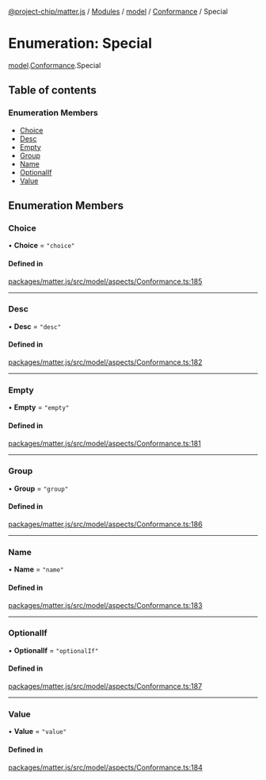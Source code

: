 [@project-chip/matter.js](../README.md) / [Modules](../modules.md) / [model](../modules/model.md) / [Conformance](../modules/model.Conformance.md) / Special

# Enumeration: Special

[model](../modules/model.md).[Conformance](../modules/model.Conformance.md).Special

## Table of contents

### Enumeration Members

- [Choice](model.Conformance.Special.md#choice)
- [Desc](model.Conformance.Special.md#desc)
- [Empty](model.Conformance.Special.md#empty)
- [Group](model.Conformance.Special.md#group)
- [Name](model.Conformance.Special.md#name)
- [OptionalIf](model.Conformance.Special.md#optionalif)
- [Value](model.Conformance.Special.md#value)

## Enumeration Members

### Choice

• **Choice** = ``"choice"``

#### Defined in

[packages/matter.js/src/model/aspects/Conformance.ts:185](https://github.com/project-chip/matter.js/blob/558e12c94a201592c28c7bc0743705360b3e5ca6/packages/matter.js/src/model/aspects/Conformance.ts#L185)

___

### Desc

• **Desc** = ``"desc"``

#### Defined in

[packages/matter.js/src/model/aspects/Conformance.ts:182](https://github.com/project-chip/matter.js/blob/558e12c94a201592c28c7bc0743705360b3e5ca6/packages/matter.js/src/model/aspects/Conformance.ts#L182)

___

### Empty

• **Empty** = ``"empty"``

#### Defined in

[packages/matter.js/src/model/aspects/Conformance.ts:181](https://github.com/project-chip/matter.js/blob/558e12c94a201592c28c7bc0743705360b3e5ca6/packages/matter.js/src/model/aspects/Conformance.ts#L181)

___

### Group

• **Group** = ``"group"``

#### Defined in

[packages/matter.js/src/model/aspects/Conformance.ts:186](https://github.com/project-chip/matter.js/blob/558e12c94a201592c28c7bc0743705360b3e5ca6/packages/matter.js/src/model/aspects/Conformance.ts#L186)

___

### Name

• **Name** = ``"name"``

#### Defined in

[packages/matter.js/src/model/aspects/Conformance.ts:183](https://github.com/project-chip/matter.js/blob/558e12c94a201592c28c7bc0743705360b3e5ca6/packages/matter.js/src/model/aspects/Conformance.ts#L183)

___

### OptionalIf

• **OptionalIf** = ``"optionalIf"``

#### Defined in

[packages/matter.js/src/model/aspects/Conformance.ts:187](https://github.com/project-chip/matter.js/blob/558e12c94a201592c28c7bc0743705360b3e5ca6/packages/matter.js/src/model/aspects/Conformance.ts#L187)

___

### Value

• **Value** = ``"value"``

#### Defined in

[packages/matter.js/src/model/aspects/Conformance.ts:184](https://github.com/project-chip/matter.js/blob/558e12c94a201592c28c7bc0743705360b3e5ca6/packages/matter.js/src/model/aspects/Conformance.ts#L184)
